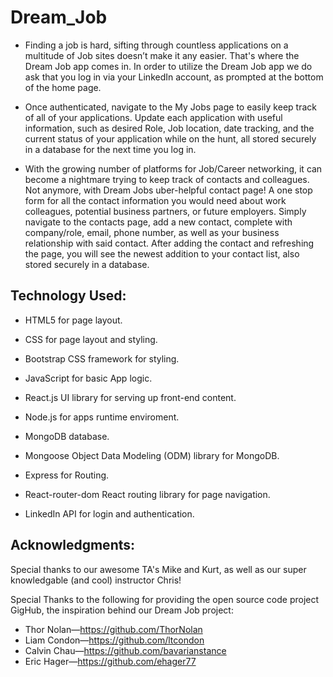 # **Dream_Job**


- Finding a job is hard, sifting through countless applications on a multitude of Job sites doesn’t make it any easier. That's where the Dream Job app comes in. In order to utilize the Dream Job app we do ask that you log in via your LinkedIn account, as prompted at the bottom of the home page.

 - Once authenticated, navigate to the My Jobs page to easily keep track of all of your applications.  Update each application with useful information, such as desired Role, Job   location, date tracking, and the current status of your application while on the hunt, all stored securely in a database for the next time you log in.

- With the growing number of platforms for Job/Career networking, it can become a nightmare trying to keep track of  contacts and colleagues.  Not anymore, with Dream Jobs uber-helpful contact page!  A one stop form for all the contact information you would need about work colleagues, potential business partners, or future employers. Simply navigate to the contacts page, add a new contact, complete with company/role, email, phone number, as well as your business relationship with said contact.  After adding the contact and refreshing the page, you will see the newest addition to your contact list, also stored securely in a database.

## **Technology Used:**

- HTML5 for page layout.

- CSS for page layout and styling.

- Bootstrap CSS framework for styling.

- JavaScript for basic App logic.

- React.js UI library for serving up front-end content.

- Node.js for apps runtime enviroment.

- MongoDB database.

- Mongoose Object Data Modeling (ODM) library for MongoDB.

- Express for Routing.

- React-router-dom React routing library for page navigation.

- LinkedIn API for login and authentication.


## **Acknowledgments:**

Special thanks to our awesome TA's Mike and Kurt, as well as our super knowledgable (and cool) instructor Chris!

Special Thanks to the following for providing the open source code project GigHub, the inspiration behind our Dream Job project:

- Thor Nolan—https://github.com/ThorNolan
- Liam Condon—https://github.com/ltcondon
- Calvin Chau—https://github.com/bavarianstance
- Eric Hager—https://github.com/ehager77

